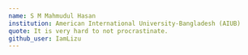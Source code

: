 ```yaml
---
name: S M Mahmudul Hasan
institution: American International University-Bangladesh (AIUB)
quote: It is very hard to not procrastinate.
github_user: IamLizu
---
```

